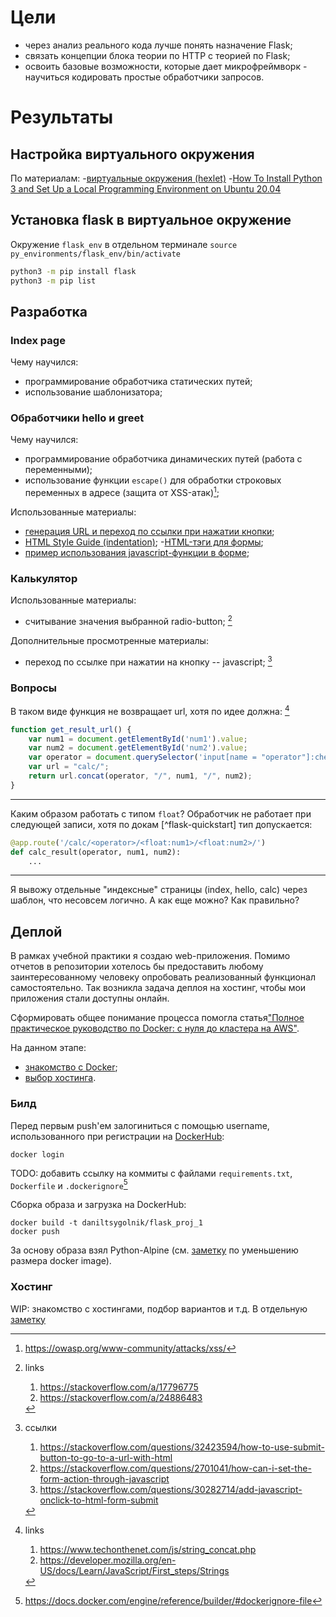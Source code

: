 # Цели

- через анализ реального кода лучше понять назначение Flask;
- связать концепции блока теории по HTTP с теорией по Flask;
- освоить базовые возможности, которые дает микрофреймворк - научиться кодировать простые обработчики запросов.

# Результаты

## Настройка виртуального окружения

По материалам:
-[виртуальные окружения (hexlet)](https://ru.hexlet.io/courses/python-setup-environment/lessons/venv/theory_unit) 
-[How To Install Python 3 and Set Up a Local Programming Environment on Ubuntu 20.04](https://www.digitalocean.com/community/tutorials/how-to-install-python-3-and-set-up-a-local-programming-environment-on-ubuntu-20-04#step-2-setting-up-a-virtual-environment) 

## Установка flask в виртуальное окружение

Окружение `flask_env` в отдельном терминале
`source py_environments/flask_env/bin/activate`

```bash
python3 -m pip install flask
python3 -m pip list
```

## Разработка

### Index page

Чему научился:
- программирование обработчика статических путей;
- использование шаблонизатора;

### Обработчики hello и greet

Чему научился:
- программирование обработчика динамических путей (работа с переменными);
- использование функции `escape()` для обработки строковых переменных в адресе (защита от XSS-атак)[^xss-atack];

[^xss-atack]: https://owasp.org/www-community/attacks/xss/

Использованные материалы:
- [генерация URL и переход по ссылки при нажатии кнопки](https://www.geeksforgeeks.org/how-to-insert-a-javascript-variable-inside-href-attribute/);
- [HTML Style Guide (indentation)](https://www.w3schools.com/html/html5_syntax.asp);
-[HTML-тэги для формы](https://www.w3schools.com/html/html_forms.asp);
- [пример использования javascript-функции в форме](https://stackoverflow.com/a/42679710);

### Калькулятор

Использованные материалы:
- считывание значения выбранной radio-button; [^get-selected-radio-value]

[^get-selected-radio-value]: links
    1. https://stackoverflow.com/a/17796775
    2. https://stackoverflow.com/a/24886483

Дополнительные просмотренные материалы:
- переход по ссылке при нажатии на кнопку -- javascript; [^button-url-js]

[^button-url-js]: ссылки
    1. https://stackoverflow.com/questions/32423594/how-to-use-submit-button-to-go-to-a-url-with-html
    2. https://stackoverflow.com/questions/2701041/how-can-i-set-the-form-action-through-javascript
    3. https://stackoverflow.com/questions/30282714/add-javascript-onclick-to-html-form-submit

### Вопросы

В таком виде функция не возвращает url, хотя по идее должна: [^js-concat]
```javascript
function get_result_url() {
    var num1 = document.getElementById('num1').value;
    var num2 = document.getElementById('num2').value;
    var operator = document.querySelector('input[name = "operator"]:checked').id;
    var url = "calc/";
    return url.concat(operator, "/", num1, "/", num2);
}
```

[^js-concat]: links
    1. https://www.techonthenet.com/js/string_concat.php
    2. https://developer.mozilla.org/en-US/docs/Learn/JavaScript/First_steps/Strings

---

Каким образом работать с типом `float`? Обработчик не работает при следующей записи, хотя по докам [^flask-quickstart] тип допускается:
```python
@app.route('/calc/<operator>/<float:num1>/<float:num2>/')
def calc_result(operator, num1, num2):
    ...
```

---

Я вывожу отдельные "индексные" страницы (index, hello, calc) через шаблон, что несовсем логично. А как еще можно? Как правильно?

## Деплой

В рамках учебной практики я создаю web-приложения. Помимо отчетов в репозитории хотелось бы предоставить любому заинтересованному человеку опробовать реализованный функционал самостоятельно. Так возникла задача деплоя на хостинг, чтобы мои приложения стали доступны онлайн.

Сформировать общее понимание процесса помогла статья["Полное практическое руководство по Docker: с нуля до кластера на AWS"](https://habr.com/ru/post/310460/). 

На данном этапе:
- [знакомство с Docker](docker.md); 
- [выбор хостинга](hosting.md). 

### Билд

Перед первым push'ем залогиниться с помощью username, использованного при регистрации на [DockerHub](https://hub.docker.com/):
```
docker login
```


TODO: добавить ссылку на коммиты с файлами `requirements.txt`, `Dockerfile` и `.dockerignore`[^dockerfile-docs] 

[^dockerfile-docs]: https://docs.docker.com/engine/reference/builder/#dockerignore-file


Сборка образа и загрузка на DockerHub:
```
docker build -t daniltsygolnik/flask_proj_1
docker push
```

За основу образа взял Python-Alpine (см. [заметку](docker_reduce_image_size.md) по уменьшению размера docker image).

### Хостинг

WIP: знакомство с хостингами, подбор вариантов и т.д. В отдельную [заметку](hosting.md)
